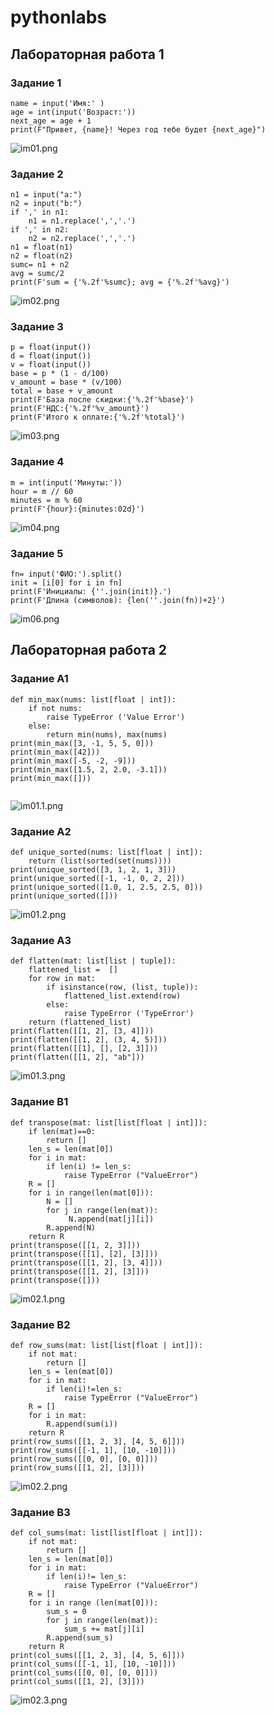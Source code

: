 # pythonlabs

## Лабораторная работа 1

### Задание 1

```
name = input('Имя:' )
age = int(input('Возраст:'))
next_age = age + 1
print(F"Привет, {name}! Через год тебе будет {next_age}")
```

![im01.png](/images/lab01/im01.png)

### Задание 2

```
n1 = input("a:")
n2 = input("b:")
if ',' in n1:
    n1 = n1.replace(',','.')
if ',' in n2:
    n2 = n2.replace(',','.')
n1 = float(n1)
n2 = float(n2)
sumc= n1 + n2
avg = sumc/2
print(F'sum = {'%.2f'%sumc}; avg = {'%.2f'%avg}')
```
![im02.png](/images/lab01/im02.png)

### Задание 3

```
p = float(input())
d = float(input())
v = float(input())
base = p * (1 - d/100)
v_amount = base * (v/100)
total = base + v_amount
print(F'База после скидки:{'%.2f'%base}')
print(F'НДС:{'%.2f'%v_amount}')
print(F'Итого к оплате:{'%.2f'%total}')
```

![im03.png](/images/lab01/im03.png)

### Задание 4

```
m = int(input('Минуты:'))
hour = m // 60
minutes = m % 60
print(F'{hour}:{minutes:02d}')
```

![im04.png](/images/lab01/im04.png)

### Задание 5

```
fn= input('ФИО:').split()
init = [i[0] for i in fn]
print(F'Инициалы: {''.join(init)}.')
print(F'Длина (символов): {len(''.join(fn))+2}')
```

![im06.png](/images/lab01/im06.png)


## Лабораторная работа 2

### Задание A1

```
def min_max(nums: list[float | int]):
    if not nums:
        raise TypeError ('Value Error')
    else:
        return min(nums), max(nums)
print(min_max([3, -1, 5, 5, 0]))
print(min_max([42]))
print(min_max([-5, -2, -9]))
print(min_max([1.5, 2, 2.0, -3.1]))
print(min_max([]))


```

![im01.1.png](/images/lab02/im01.1.png)


### Задание A2

```
def unique_sorted(nums: list[float | int]):
    return (list(sorted(set(nums))))
print(unique_sorted([3, 1, 2, 1, 3]))
print(unique_sorted([-1, -1, 0, 2, 2]))
print(unique_sorted([1.0, 1, 2.5, 2.5, 0]))
print(unique_sorted([]))
```

![im01.2.png](/images/lab02/im01.2.png)

### Задание A3

```
def flatten(mat: list[list | tuple]):
    flattened_list =  []
    for row in mat:
        if isinstance(row, (list, tuple)):
            flattened_list.extend(row)
        else:
            raise TypeError ('TypeError')
    return (flattened_list)
print(flatten([[1, 2], [3, 4]]))
print(flatten([[1, 2], (3, 4, 5)]))
print(flatten([[1], [], [2, 3]]))
print(flatten([[1, 2], "ab"]))
```

![im01.3.png](/images/lab02/im01.3.png)

### Задание B1

```
def transpose(mat: list[list[float | int]]):
    if len(mat)==0:
        return []
    len_s = len(mat[0])
    for i in mat:
        if len(i) != len_s:
            raise TypeError ("ValueError")
    R = []
    for i in range(len(mat[0])):
        N = []
        for j in range(len(mat)):
             N.append(mat[j][i])
        R.append(N)
    return R
print(transpose([[1, 2, 3]]))
print(transpose([[1], [2], [3]]))
print(transpose([[1, 2], [3, 4]]))
print(transpose([[1, 2], [3]]))
print(transpose([]))
```

![im02.1.png](/images/lab02/im02.1.png)

### Задание B2

```
def row_sums(mat: list[list[float | int]]):
    if not mat:
        return []
    len_s = len(mat[0])
    for i in mat:
        if len(i)!=len_s:
            raise TypeError ("ValueError")
    R = []
    for i in mat:
        R.append(sum(i))
    return R
print(row_sums([[1, 2, 3], [4, 5, 6]]))
print(row_sums([[-1, 1], [10, -10]]))
print(row_sums([[0, 0], [0, 0]]))
print(row_sums([[1, 2], [3]]))
```

![im02.2.png](/images/lab02/im02.2.png)

### Задание B3

```
def col_sums(mat: list[list[float | int]]):
    if not mat:
        return []
    len_s = len(mat[0])
    for i in mat:
        if len(i)!= len_s:
            raise TypeError ("ValueError")
    R = []
    for i in range (len(mat[0])):
        sum_s = 0
        for j in range(len(mat)):
            sum_s += mat[j][i]
        R.append(sum_s)
    return R
print(col_sums([[1, 2, 3], [4, 5, 6]]))
print(col_sums([[-1, 1], [10, -10]]))
print(col_sums([[0, 0], [0, 0]]))
print(col_sums([[1, 2], [3]]))
```

![im02.3.png](/images/lab02/im02.3.png)